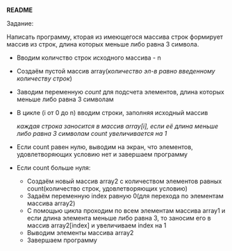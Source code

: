 **README**

Задание:

Написать программу, кторая из имеющегося массива строк формирует массив из строк, длина которых меньше либо равна 3 символа.

* Вводим количство строк исходного массива - n
* Создаём пустой массив array(*количество эл-в равно введенному количеству строк*)
* Заводим переменную *count* для подсчета элементов, длина которых меньше либо равна 3 символам
* В цикле (i от 0 до n) вводим строки, заполняя исходный массив

    *каждая строка заносится в массив array[i], если её длина меньше либо равна 3 символам count увеличивается на 1*
* Если count равен нулю, выводим на экран, что элементов, удовлетворяющих условию нет и завершаем программу
* Если count больше нуля:
    * Создаём новый массив array2 c количеством элементов равных count(количество строк, удовлетворяющих условию)
    * Задаём переменную index равную 0(для перехода по элементам массива array2)
    * C помощью цикла проходим по всем элементам массива array1 и если длина элемента меньше либо равна 3, то заносим его в массив array2[index] и увеличиваем index на 1
    * Выводим элементы массива array2
    * Завершаем программу


